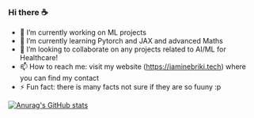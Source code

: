### Hi there ☕

- 🔭 I’m currently working on ML projects 
- 🌱 I’m currently learning Pytorch and JAX and advanced Maths
- 👯 I’m looking to collaborate on any projects related to AI/ML for Healthcare!
- 📫 How to reach me: visit my website (https://iaminebriki.tech) where you can find my contact
- ⚡ Fun fact: there is many facts not sure if they are so fuuny :p 
<!--
- 🤔 I’m looking for help with ...
- 💬 Ask me about ...
-->
[![Anurag's GitHub stats](https://github-readme-stats.vercel.app/api?username=iaminebriki&show_icons=true&theme=transparent)](https://github.com/anuraghazra/github-readme-stats)
